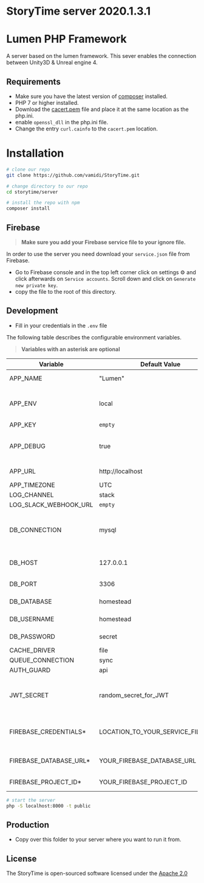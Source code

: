# StoryTime server 2020.1.3.1

# Lumen PHP Framework
A server based on the lumen framework. This sever enables the connection between Unity3D &amp; Unreal engine 4.

## Requirements
* Make sure you have the latest version of [composer](https://getcomposer.org/download/) installed.
* PHP 7 or higher installed.
* Download the [cacert.pem](https://curl.haxx.se/ca/cacert.pem) file and place it at the same location as the php.ini.
* enable `openssl_dll` in the php.ini file.
* Change the entry `curl.cainfo` to the `cacert.pem` location.

# Installation

```sh
# clone our repo
git clone https://github.com/vamidi/StoryTime.git

# change directory to our repo
cd storytime/server

# install the repo with npm
composer install
```

## Firebase
> **Make sure you add your Firebase service file to your ignore file.**

In order to use the server you need download your `service.json` file from Firebase.
* Go to Firebase console and in the top left corner click on settings ⚙️ and click afterwards on `Service accounts`. Scroll down and click on `Generate new private key`.
* copy the file to the root of this directory.

## Development

* Fill in your credentials in the `.env` file
 
The following table describes the configurable environment variables.
> **Variables with an asterisk are optional**

| Variable                  | Default Value                          | Description                                                       |
| ----------------------    | -------------------------------------- | ----------------------------------------------------------------- |
| APP_NAME                  | "Lumen"                                | The name of your app                                              |
| APP_ENV                   | local                		             | The environment the app is in.                                    |
| APP_KEY                   | `empty`                                |                                                                   |
| APP_DEBUG                 | true                                   | If we should enable debug mode.                                   |
| APP_URL                   | http://localhost                       | the url of the app.                                               |
| APP_TIMEZONE              | UTC                                    | Timezone.                                                         |
| LOG_CHANNEL               | stack                                  |                                                                   |
| LOG_SLACK_WEBHOOK_URL     | `empty`                                |                                                                   |
| DB_CONNECTION             | mysql                                  | The kind of database we are connecting to.                        |
| DB_HOST 	  	            | 127.0.0.1		   	                     | IP address to the the database.                                   |
| DB_PORT 	  	            | 3306		                             | Port of the database.                                             |
| DB_DATABASE 	            | homestead		                         | Database name.                                                    |
| DB_USERNAME 	            | homestead		                         | Database username.                                                |
| DB_PASSWORD 	            | secret	                             | Database password.                                                |
| CACHE_DRIVER 	            | file		                             |                                                                   |
| QUEUE_CONNECTION 	        | sync	                                 |                                                                   |
| AUTH_GUARD 	            | api	                                 |                                                                   |
| JWT_SECRET 	            | random_secret_for_JWT		             | Random secret string for your JWT signing.
| FIREBASE_CREDENTIALS* 	| LOCATION_TO_YOUR_SERVICE_FILE.JSON	 | Firebase service credential file.
| FIREBASE_DATABASE_URL* 	| YOUR_FIREBASE_DATABASE_URL	         | Firebase database url.
| FIREBASE_PROJECT_ID* 	    | YOUR_FIREBASE_PROJECT_ID               | Firebase project id.

```sh
# start the server
php -S localhost:8000 -t public
```

## Production

* Copy over this folder to your server where you want to run it from.

## License

The StoryTime is open-sourced software licensed under the [Apache 2.0](./LICENSE)
